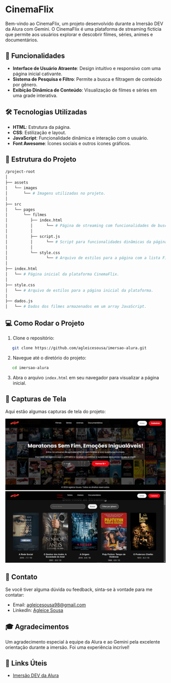 # CinemaFlix

Bem-vindo ao CinemaFlix, um projeto desenvolvido durante a Imersão DEV da Alura com Gemini. O CinemaFlix é uma plataforma de streaming fictícia que permite aos usuários explorar e descobrir filmes, séries, animes e documentários.

## 🚀 Funcionalidades

- **Interface de Usuário Atraente**: Design intuitivo e responsivo com uma página inicial cativante.
- **Sistema de Pesquisa e Filtro**: Permite a busca e filtragem de conteúdo por gênero.
- **Exibição Dinâmica de Conteúdo**: Visualização de filmes e séries em uma grade interativa.

## 🛠 Tecnologias Utilizadas

- **HTML**: Estrutura da página.
- **CSS**: Estilização e layout.
- **JavaScript**: Funcionalidade dinâmica e interação com o usuário.
- **Font Awesome**: Ícones sociais e outros ícones gráficos.

## 📁 Estrutura do Projeto

```bash
/project-root
│
├── assets
│   └── images
│       └── # Imagens utilizadas no projeto.
│
├── src
│   └── pages
│       └── filmes
│          ├── index.html
│          │      └── # Página de streaming com funcionalidades de busca e filtro.
│          │
│          ├── script.js
│          │      └── # Script para funcionalidades dinâmicas da página de streaming.
│          │
│          └── style.css
│                 └── # Arquivo de estilos para a página com a lista Filmes.
│
├── index.html
│   └── # Página inicial da plataforma CinemaFlix.
│
├── style.css
│   └── # Arquivo de estilos para a página inicial da plataforma.
│
├── dados.js
│   └── # Dados dos filmes armazenados em um array JavaScript.
```

## 💻 Como Rodar o Projeto

1. Clone o repositório:
   
```bash
   git clone https://github.com/agleicesousa/imersao-alura.git
```

2. Navegue até o diretório do projeto:
   
```bash
   cd imersao-alura
```

3. Abra o arquivo `index.html` em seu navegador para visualizar a página inicial.

## 📸 Capturas de Tela

Aqui estão algumas capturas de tela do projeto:

![Página Inicial](assets/images/inicio.png)
![Página de Streaming](assets/images/filmes.png)

## 📧 Contato

Se você tiver alguma dúvida ou feedback, sinta-se à vontade para me contatar:

- Email: agleicesousa98@gmail.com
- LinkedIn: [Agleice Sousa](https://www.linkedin.com/in/agleice-sousa)

## 🎓 Agradecimentos

Um agradecimento especial à equipe da Alura e ao Gemini pela excelente orientação durante a imersão. Foi uma experiência incrível!

## 🔗 Links Úteis

- [Imersão DEV da Alura](https://www.alura.com.br/imersao-dev-google-gemini)